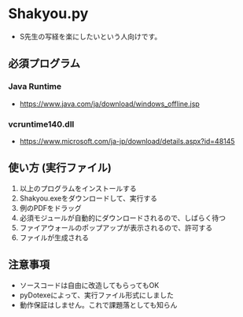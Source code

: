# Shakyou.py

- S先生の写経を楽にしたいという人向けです。


## 必須プログラム

### Java Runtime
 - https://www.java.com/ja/download/windows_offline.jsp
### vcruntime140.dll
 - https://www.microsoft.com/ja-jp/download/details.aspx?id=48145


## 使い方 (実行ファイル)

1. 以上のプログラムをインストールする
2. Shakyou.exeをダウンロードして、実行する
3. 例のPDFをドラッグ
4. 必須モジュールが自動的にダウンロードされるので、しばらく待つ
5. ファイアウォールのポップアップが表示されるので、許可する
6. ファイルが生成される

## 注意事項

- ソースコードは自由に改造してもらってもOK
- pyDotexeによって、実行ファイル形式にしました
- 動作保証はしません。これで課題落としても知らん
